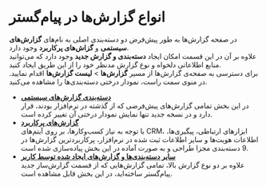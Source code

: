 # انواع گزارش‌ها در پیام‌گستر
در صفحه گزارش‌ها به طور پیش‌فرض دو  دسته‌بندی اصلی به نام‌های **گزارش‌های سیستمی** و **گزاش‌های پرکاربرد** وجود دارد. <br>
علاوه بر آن در این قسمت امکان ایجاد **دسته‌بندی و گزارش جدید** وجود دارد که می‌توانید منابع اطلاعاتی دلخواه و نوع گزارش مدنظر خود را از این طریق ایجاد کنید. <br>
برای دسترسی به صفحه‌ی گزارش‌ها از مسیر **گزارش‌ها** > **لیست گزارش‌ها** اقدام نمایید. در منوی سمت راست، نمودار درختی دسته‌بندی‌ها را مشاهده می‌کنید. 
- [**دسته‌بندی گزارش‌های سیستمی**](https://github.com/1stco/PayamGostarDocs/blob/master/Help/Management-and-reports/SystemReports_2.7.0.md#SystemReportAccess)<br>
   در این بخش تمامی گزارش‌های پیش‌فرضی که از گذشته در نرم‌افزار بودند، قرار دارد و در نسخه جدید تنها نمایش نمودار درختی آن  تغییر کرده است.
- [**گزارش‌های پرکاربرد**](https://github.com/1stco/PayamGostarDocs/blob/master/Help/Management-and-reports/FrequentlyUsedReports/FrequentlyUsedReportsIntroduction.md)<br>
   با توجه به نیاز کسب‌وکارها، بر روی آیتم‌های CRM، ابزارهای ارتباطی، پیگیری‌ها، اطلاعات هویت‌ها و سایر اطلاعات ثبت شده در نرم‌افزار، پرکاربردترین گزارش‌ها در 9 دسته‌بندی مجزا طراحی و به صورت آماده در این بخش پیاده‌سازی شده است. <br>
- [**سایر دسته‌بندی‌ها و گزارش‌های ایجاد شده توسط کاربر**](https://github.com/1stco/PayamGostarDocs/blob/master/Help/Management-and-reports/Report-Builder/ReportBuilderIntroduction.md)<br>
   علاوه بر دو نوع گزارش بالا، تمامی گزارش‌هایی که از قسمت گزارش‌ساز جدید پیام‌گستر ساخته‌اید، در این بخش قابل مشاهده است.<br>
